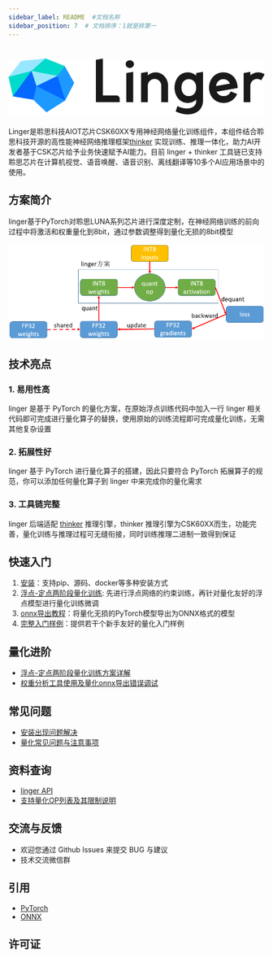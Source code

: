 ```yaml
---
sidebar_label: README  #文档名称
sidebar_position: 7  # 文档排序：1就是排第一
---
```

#
![linger_logo](../Linger/Introduction/files/linger_logo.png)
--------------------------------------------------------------------------------


Linger是聆思科技AIOT芯片CSK60XX专用神经网络量化训练组件，本组件结合聆思科技开源的高性能神经网络推理框架[thinker](https://github.com/LISTENAI/thinker) 实现训练、推理一体化，助力AI开发者基于CSK芯片给予业务快速赋予AI能力。目前 linger + thinker 工具链已支持聆思芯片在计算机视觉、语音唤醒、语音识别、离线翻译等10多个AI应用场景中的使用。

## 方案简介
linger基于PyTorch对聆思LUNA系列芯片进行深度定制，在神经网络训练的前向过程中将激活和权重量化到8bit，通过参数调整得到量化无损的8bit模型

![doc/image/solution.png](../Linger/Introduction/files/solution.png)

## 技术亮点
### 1. 易用性高
linger 是基于 PyTorch 的量化方案，在原始浮点训练代码中加入一行 linger 相关代码即可完成进行量化算子的替换，使用原始的训练流程即可完成量化训练，无需其他复杂设置

### 2. 拓展性好
linger 基于 PyTorch 进行量化算子的搭建，因此只要符合 PyTorch 拓展算子的规范，你可以添加任何量化算子到 linger 中来完成你的量化需求

### 3. 工具链完整
linger 后端适配 [thinker](https://github.com/LISTENAI/thinker) 推理引擎，thinker 推理引擎为CSK60XX而生，功能完善，量化训练与推理过程可无缝衔接，同时训练推理二进制一致得到保证


## 快速入门
1. [安装](../Linger/Introduction/how_to_use.md)：支持pip、源码、docker等多种安装方式
2. [浮点-定点两阶段量化训练](../Linger/Training_Framework/train_clamp.md): 先进行浮点网络的约束训练，再针对量化友好的浮点模型进行量化训练微调
3. [onnx导出教程](../Linger/Tools/tool.md)：将量化无损的PyTorch模型导出为ONNX格式的模型
4. [完整入门样例](../Linger/Example/example.md)：提供若干个新手友好的量化入门样例

## 量化进阶
  - [浮点-定点两阶段量化训练方案详解](../Linger/Training_Framework/train_quant.md)
  - [权重分析工具使用及量化onnx导出错误调试](../Linger/FAQ/faq.md)

## 常见问题
- [安装出现问题解决](../Linger/FAQ/faq.md)
- [量化常见问题与注意事项](../Linger/FAQ/faq.md)

## 资料查询
- [linger API](../Linger/Training_Framework/linger_api.md)
- [支持量化OP列表及其限制说明](../Linger/Training_Framework/operator.md)

## 交流与反馈
- 欢迎您通过 Github Issues 来提交 BUG 与建议
- 技术交流微信群

## 引用
- [PyTorch](https://github.com/pytorch/pytorch)
- [ONNX](https://github.com/onnx/onnx)

## 许可证
